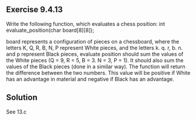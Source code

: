 ## Exercise 9.4.13
 Write the following function, which evaluates a chess position: int evaluate_position(char board[8][8]);

board represents a configuration of pieces on a chessboard, where the letters K, Q, R, B, N, P represent White pieces, and the letters k. q. r, b. n. and p represent Black pieces, evaluate position should sum the values of the White pieces (Q = 9, R = 5, B = 3. N = 3, P = 1). It should also sum the values of the Black pieces (done in a similar way). The function will return the difference between the two numbers. This value will be positive if White has an advantage in material and negative if Black has an advantage.

## Solution
See 13.c
